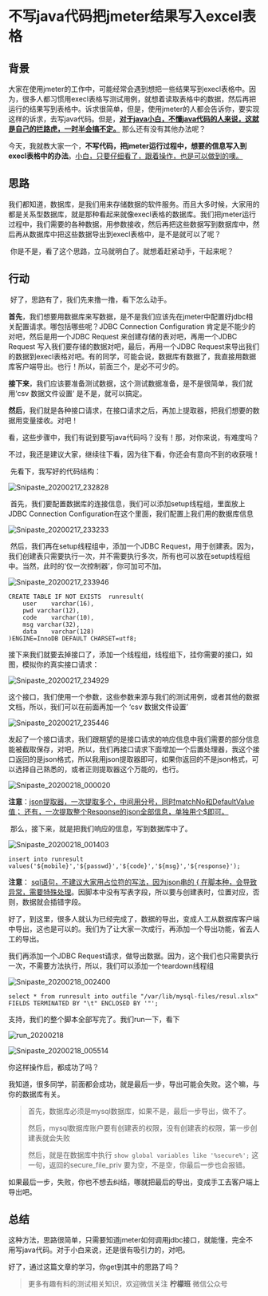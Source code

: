 # 不写java代码把jmeter结果写入excel表格

## 背景	

​	大家在使用jmeter的工作中，可能经常会遇到想把一些结果写到execl表格中。因为，很多人都习惯用execl表格写测试用例，就想着读取表格中的数据，然后再把运行的结果写到表格中。诉求很简单，但是，使用jmeter的人都会告诉你，要实现这样的诉求，去写java代码。但是，**<u>对于java小白，不懂java代码的人来说，这就是自己的拦路虎，一时半会搞不定。</u>** 那么还有没有其他办法呢？

​	今天，我就教大家一个，**不写代码，把jmeter运行过程中，想要的信息写入到execl表格中的办法**。<u>小白，只要仔细看了，跟着操作，也是可以做到的噢。</u>

## 思路

​	我们都知道，数据库，是我们用来存储数据的软件服务。而且大多时候，大家用的都是关系型数据库，就是那种看起来就像execl表格的数据库。我们把jmeter运行过程中，我们需要的各种数据，用参数接收，然后再把这些数据写到数据库中，然后再从数据库中把这些数据导出到execl表格中，是不是就可以了呢？

​	你是不是，看了这个思路，立马就明白了。就想着赶紧动手，干起来呢？

## 行动

​	好了，思路有了，我们先来撸一撸，看下怎么动手。

​	**首先**，我们想要用数据库来写数据，是不是我们应该先在jmeter中配置好jdbc相关配置请求。哪包括哪些呢？JDBC Connection Configuration 肯定是不能少的对吧，然后是用一个JDBC Request 来创建存储的表对吧，再用一个JDBC Request 写入我们要存储的数据对吧，最后，再用一个JDBC Request来导出我们的数据到execl表格对吧。有的同学，可能会说，数据库有数据了，我直接用数据库客户端导出。也行！所以，前面三个，是必不可少的。

​	**接下来**，我们应该要准备测试数据，这个测试数据准备，是不是很简单，我们就用‘csv 数据文件设置’ 是不是，就可以搞定。

​	**然后**，我们就是各种接口请求，在接口请求之后，再加上提取器，把我们想要的数据用变量接收。对吧！

​	看，这些步骤中，我们有说到要写java代码吗？没有！那，对你来说，有难度吗？

​	不过，我还是建议大家，继续往下看，因为往下看，你还会有意向不到的收获哦！

​	先看下，我写好的代码结构：

![Snipaste_20200217_232828](image/Snipaste_20200217_232828.png)

​	首先，我们要配置数据库的连接信息，我们可以添加setup线程组，里面放上 JDBC Connection Configuration在这个里面，我们配置上我们用的数据库信息 

![Snipaste_20200217_233233](image/Snipaste_20200217_233233.png)

​	然后，我们再在setup线程组中，添加一个JDBC Request，用于创建表。因为，我们创建表只需要执行一次，并不需要执行多次，所有也可以放在setup线程组中。当然，此时的‘仅一次控制器’，你可加可不加。

![Snipaste_20200217_233946](image/Snipaste_20200217_233946.png)

```mysql
CREATE TABLE IF NOT EXISTS  runresult(
	user	varchar(16),
	pwd	varchar(12),
	code	varchar(10),
	msg	varchar(32),
	data	varchar(128)
)ENGINE=InnoDB DEFAULT CHARSET=utf8;
```

​	接下来我们就要去掉接口了，添加一个线程组，线程组下，挂你需要的接口，如图，模拟你的真实接口请求：

![Snipaste_20200217_234929](image/Snipaste_20200217_234929.png)

这个接口，我们使用一个参数，这些参数来源与我们的测试用例，或者其他的数据文档，所以，我们可以在前面再加一个 ‘csv 数据文件设置’

![Snipaste_20200217_235446](image/Snipaste_20200217_235446.png)

发起了一个接口请求，我们跟期望的是接口请求的响应信息中我们需要的部分信息能被截取保存，对吧，所以，我们再接口请求下面增加一个后置处理器，我这个接口返回的是json格式，所以我用json提取器即可，如果你返回的不是json格式，可以选择自己熟悉的，或者正则提取器这个万能的，也行。

![Snipaste_20200218_000020](image/Snipaste_20200218_000020.png)

​	**注意**：<u>json提取器，一次提取多个，中间用分号，同时matchNo和DefaultValue值； 还有，一次提取整个Response的json全部信息，单独用个$即可。</u>

​	那么，接下来，就是把我们响应的信息，写到数据库中了。

![Snipaste_20200218_001403](image/Snipaste_20200218_001403.png)

```mysql
insert into runresult values('${mobile}','${passwd}','${code}','${msg}','${response}');
```

**注意**： <u>sql语句，不建议大家用占位符的写法，因为json串的 { 在脚本种，会导致异常，需要特殊处理</u>。因脚本中没有写表字段，所以要与创建表时，位置对应，否则，数据就会插错字段。

好了，到这里，很多人就认为已经完成了，数据的导出，变成人工从数据库客户端中导出，这也是可以的。我们为了让大家一次成行，再添加一个导出功能，省去人工的导出。

我们再添加一个JDBC Request请求，做导出数据。因为，这个我们也只需要执行一次，不需要方法执行，所以，我们可以添加一个teardown线程组

![Snipaste_20200218_002400](image/Snipaste_20200218_002400.png)

```mysql
select * from runresult into outfile "/var/lib/mysql-files/resul.xlsx" FIELDS TERMINATED BY "\t" ENCLOSED BY '"';
```

支持，我们的整个脚本全部写完了。我们run一下，看下

![run_20200218](image/run_20200218.gif)

![Snipaste_20200218_005514](image/Snipaste_20200218_005514.png)

你这样操作后，都成功了吗？

我知道，很多同学，前面都会成功，就是最后一步，导出可能会失败。这个嘛，与你的数据库有关。

> 首先，数据库必须是mysql数据库，如果不是，最后一步导出，做不了。
>
> 然后，mysql数据库账户要有创建表的权限，没有创建表的权限，第一步创建表就会失败
>
> 然后，就是在数据库中执行 `show global variables like '%secure%';` 这一句，返回的secure_file_priv 要为空，不是空，你最后一步也会报错。

如果最后一步，失败，你也不想去纠结，哪就把最后的导出，变成手工去客户端上导出吧。

## 总结

这种方法，思路很简单，只需要知道jmeter如何调用jdbc接口，就能懂，完全不用写java代码。对于小白来说，还是很有吸引力的，对吧。

好了，通过这篇文章的学习，你get到其中的思路了吗？



> 更多有趣有料的测试相关知识，欢迎微信关注 **柠檬班** 微信公众号